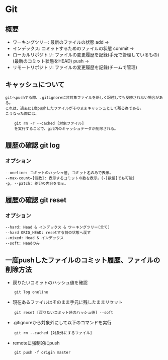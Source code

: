 # Git
## 概要
- ワーキングツリー: 最新のファイルの状態
	add ->
- インデックス: コミットするためのファイルの状態
	commit ->
- ローカルリポジトリ: ファイルの変更履歴を記録(手元で管理しているもの)(最新のコミット状態をHEAD)
	push ->
- リモートリポジトリ: ファイルの変更履歴を記録(チームで管理)

## キャッシュについて
	gitへpushする際、.gitignoreに非対象ファイルを新しく記述しても反映されない場合がある。
	これは、過去に1度pushしたファイルがそのままキャッシュとして残る為である。
	こうなった際には、
```
	git rm -r --cached [対象ファイル]
	を実行することで、git内のキャッシュデータが削除される。
```

## 履歴の確認 git log
### オプション  
	--oneline: コミットのハッシュ値, コミット名のみで表示。
	--max-count=[個数]: 表示するコミットの数を表示。(-[数値]でも可能)
	-p, --patch: 差分の内容を表示。

## 履歴の確認 git reset
### オプション  
	--hard: Head & インデックス & ワーキングツリー(全て)
	--hard ORIG_HEAD: resetする前の状態へ戻す
	--mixed: Head & インデックス
	--soft: Headのみ

## 一度pushしたファイルのコミット履歴、ファイルの削除方法
- 戻りたいコミットのハッシュ値を確認
```
	git log oneline
```
- 現在あるファイルはそのまま手元に残したままリセット
```
	git reset [戻りたいコミット時のハッシュ値] --soft
```
- .gitignoreから対象外にして以下のコマンドを実行
```
	git rm --cached [対象外にするファイル]
```
- remoteに強制的にpush
```
	git push -f origin master
```
